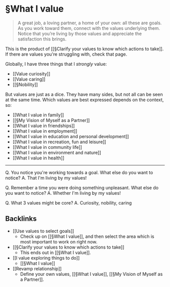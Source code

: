 # §What I value
> A great job, a loving partner, a home of your own: all these are goals. As you work toward them, connect with the values underlying them. Notice that you’re living by those values and appreciate the satisfaction this brings.

This is the product of [[§Clarify your values to know which actions to take]]. If there are values you're struggling with, check that page.

Globally, I have three things that I *strongly* value:
* [[Value curiosity]]
* [[Value caring]]
* [[§Nobility]]

But values are just as a dice. They have many sides, but not all can be seen at the same time. Which values are best expressed depends on the context, so:
* [[What I value in family]]
* [[§My Vision of Myself as a Partner]]
* [[What I value in friendships]]
* [[What I value in employment]]
* [[What I value in education and personal development]]
* [[What I value in recreation, fun and leisure]]
* [[What I value in community life]]
* [[What I value in environment and nature]]
* [[What I value in health]]

---

Q. You notice you're working towards a goal. What else do you want to notice?
A. That I'm living by my values!

Q. Remember a time you were doing something unpleasant. What else do you want to notice?
A. Whether I'm living by my values!

Q. What 3 values might be core?
A. Curiosity, nobility, caring

## Backlinks
* [[Use values to select goals]]
	* Check up on [[§What I value]], and then select the area which is most important to work on right now.
* [[§Clarify your values to know which actions to take]]
	* This ends out in [[§What I value]].
* [[I value exploring things to do]]
	* [[§What I value]]
* [[Revamp relationship]]
	* Define your own values, [[§What I value]], [[§My Vision of Myself as a Partner]].

<!-- #Life -->

<!-- {BearID:2D2C6C9E-CB72-4282-9621-2CF273B96C6A-15756-00001303270007C9} -->
